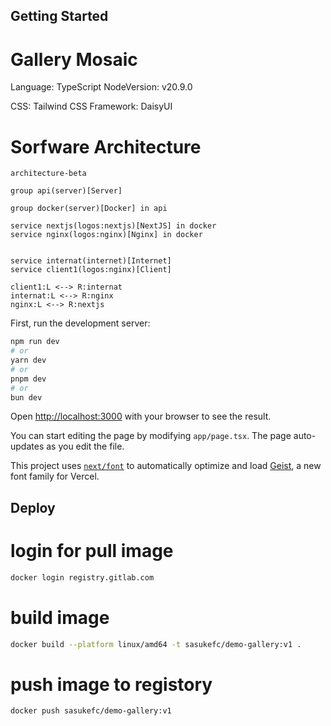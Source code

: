 ## Getting Started

# Gallery Mosaic
Language: TypeScript
NodeVersion: v20.9.0

CSS: Tailwind
CSS Framework: DaisyUI

# Sorfware Architecture

```mermaid
architecture-beta

group api(server)[Server]

group docker(server)[Docker] in api

service nextjs(logos:nextjs)[NextJS] in docker
service nginx(logos:nginx)[Nginx] in docker


service internat(internet)[Internet]
service client1(logos:nginx)[Client]

client1:L <--> R:internat
internat:L <--> R:nginx
nginx:L <--> R:nextjs

```

First, run the development server:

```bash
npm run dev
# or
yarn dev
# or
pnpm dev
# or
bun dev
```

Open [http://localhost:3000](http://localhost:3000) with your browser to see the result.

You can start editing the page by modifying `app/page.tsx`. The page auto-updates as you edit the file.

This project uses [`next/font`](https://nextjs.org/docs/app/building-your-application/optimizing/fonts) to automatically optimize and load [Geist](https://vercel.com/font), a new font family for Vercel.


## Deploy

# login for pull image

```sh
docker login registry.gitlab.com
```

# build image

```sh
docker build --platform linux/amd64 -t sasukefc/demo-gallery:v1 .
```

# push image to registory

```sh
docker push sasukefc/demo-gallery:v1
```
